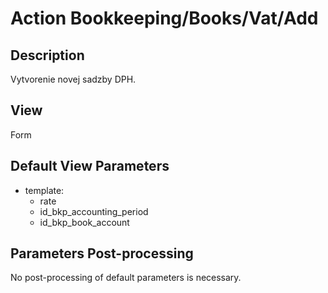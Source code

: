 # Action Bookkeeping/Books/Vat/Add

## Description

Vytvorenie novej sadzby DPH.

## View

Form

## Default View Parameters

* template:
  * rate
  * id_bkp_accounting_period
  * id_bkp_book_account

## Parameters Post-processing

No post-processing of default parameters is necessary.
